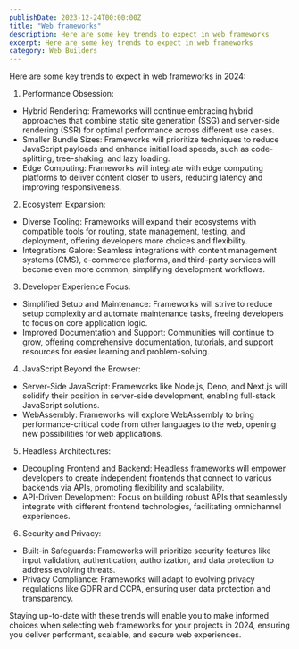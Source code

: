 ```yaml
---
publishDate: 2023-12-24T00:00:00Z
title: "Web frameworks"
description: Here are some key trends to expect in web frameworks
excerpt: Here are some key trends to expect in web frameworks
category: Web Builders
---
```


 Here are some key trends to expect in web frameworks in 2024:

1. Performance Obsession:

- Hybrid Rendering: Frameworks will continue embracing hybrid approaches that combine static site generation (SSG) and server-side rendering (SSR) for optimal performance across different use cases.
- Smaller Bundle Sizes: Frameworks will prioritize techniques to reduce JavaScript payloads and enhance initial load speeds, such as code-splitting, tree-shaking, and lazy loading.
- Edge Computing: Frameworks will integrate with edge computing platforms to deliver content closer to users, reducing latency and improving responsiveness.

2. Ecosystem Expansion:

- Diverse Tooling: Frameworks will expand their ecosystems with compatible tools for routing, state management, testing, and deployment, offering developers more choices and flexibility.
- Integrations Galore: Seamless integrations with content management systems (CMS), e-commerce platforms, and third-party services will become even more common, simplifying development workflows.

3. Developer Experience Focus:

- Simplified Setup and Maintenance: Frameworks will strive to reduce setup complexity and automate maintenance tasks, freeing developers to focus on core application logic.
- Improved Documentation and Support: Communities will continue to grow, offering comprehensive documentation, tutorials, and support resources for easier learning and problem-solving.

4. JavaScript Beyond the Browser:

- Server-Side JavaScript: Frameworks like Node.js, Deno, and Next.js will solidify their position in server-side development, enabling full-stack JavaScript solutions.
- WebAssembly: Frameworks will explore WebAssembly to bring performance-critical code from other languages to the web, opening new possibilities for web applications.

5. Headless Architectures:

- Decoupling Frontend and Backend: Headless frameworks will empower developers to create independent frontends that connect to various backends via APIs, promoting flexibility and scalability.
- API-Driven Development: Focus on building robust APIs that seamlessly integrate with different frontend technologies, facilitating omnichannel experiences.

6. Security and Privacy:

- Built-in Safeguards: Frameworks will prioritize security features like input validation, authentication, authorization, and data protection to address evolving threats.
- Privacy Compliance: Frameworks will adapt to evolving privacy regulations like GDPR and CCPA, ensuring user data protection and transparency.

Staying up-to-date with these trends will enable you to make informed choices when selecting web frameworks for your projects in 2024, ensuring you deliver performant, scalable, and secure web experiences.
